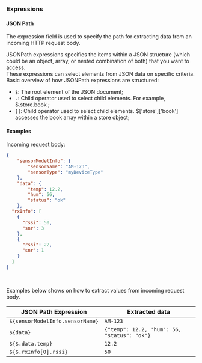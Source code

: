 ### Expressions
#### JSON Path

The expression field is used to specify the path for extracting data from an incoming HTTP request body.

JSONPath expressions specifies the items within a JSON structure (which could be an object, array, or nested combination of both) that you want to access.  
These expressions can select elements from JSON data on specific criteria.  
Basic overview of how JSONPath expressions are structured:

- `$`: The root element of the JSON document;
- `.`: Child operator used to select child elements. For example, $.store.book ;
- `[]`: Child operator used to select child elements. $['store']['book'] accesses the book array within a store object;

#### Examples

Incoming request body:

```json
{
	"sensorModelInfo": {
		"sensorName": "AM-123",
		"sensorType": "myDeviceType"
	},
	"data": {
		"temp": 12.2,
		"hum": 56,
		"status": "ok"
	},
  "rxInfo": [
    {
      "rssi": 50,
      "snr": 3
    },
    {
      "rssi": 22,
      "snr": 1
    }
  ]
}
```
<br>

Examples below shows on how to extract values from incoming request body.

| JSON Path Expression            | Extracted data                              |
|---------------------------------|---------------------------------------------|
| `${sensorModelInfo.sensorName}` | `AM-123`                                    |
| `${data}`                       | `{"temp": 12.2, "hum": 56, "status": "ok"}` |
| `${$.data.temp}`                | `12.2`                                      |
| `${$.rxInfo[0].rssi}`           | `50`                                        |
